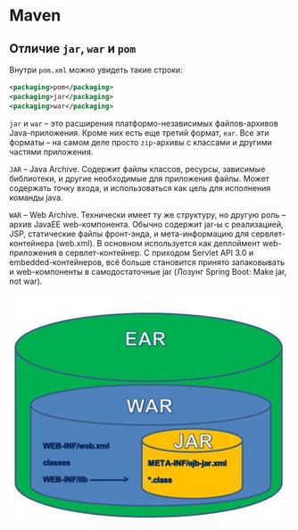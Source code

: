 # Maven

## Отличие `jar`, `war` и `pom`
Внутри `pom.xml` можно увидеть такие строки:
```xml
<packaging>pom</packaging>
<packaging>jar</packaging>
<packaging>war</packaging>
```

`jar` и `war` – это расширения платформо-независимых файлов-архивов Java-приложения. Кроме них есть еще третий формат, `ear`. Все эти форматы – на самом деле просто `zip`-архивы с классами и другими частями приложения. 

`JAR` – Java Archive. Содержит файлы классов, ресурсы, зависимые библиотеки, и другие необходимые для приложения файлы. Может содержать точку входа, и использоваться как цель для исполнения команды java.

`WAR` – Web Archive. Технически имеет ту же структуру, но другую роль – архив JavaEE web-компонента. Обычно содержит jar-ы с реализацией, JSP, статические файлы фронт-энда, и мета-информацию для сервлет-контейнера (web.xml). В основном используется как деплоймент web-приложения в сервлет-контейнер. С приходом Servlet API 3.0 и embedded-контейнеров, всё больше становится принято запаковывать и web-компоненты в самодостаточные jar (Лозунг Spring Boot: Make jar, not war).

![ear, war, jar](../content/ear_war_jar.jpg)